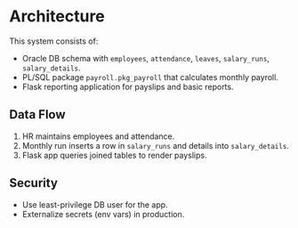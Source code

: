 # Architecture

This system consists of:
- Oracle DB schema with `employees`, `attendance`, `leaves`, `salary_runs`, `salary_details`.
- PL/SQL package `payroll.pkg_payroll` that calculates monthly payroll.
- Flask reporting application for payslips and basic reports.

## Data Flow
1. HR maintains employees and attendance.
2. Monthly run inserts a row in `salary_runs` and details into `salary_details`.
3. Flask app queries joined tables to render payslips.

## Security
- Use least-privilege DB user for the app.
- Externalize secrets (env vars) in production.
